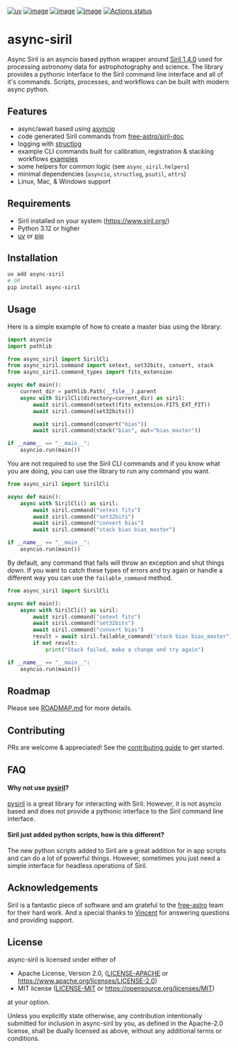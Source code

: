 [![uv](https://img.shields.io/endpoint?url=https://raw.githubusercontent.com/astral-sh/uv/main/assets/badge/v0.json)](https://github.com/astral-sh/uv)
[![image](https://img.shields.io/pypi/v/async-siril.svg)](https://pypi.python.org/pypi/async-siril)
[![image](https://img.shields.io/pypi/l/async-siril.svg)](https://pypi.python.org/pypi/async-siril)
[![image](https://img.shields.io/pypi/pyversions/async-siril.svg)](https://pypi.python.org/pypi/async-siril)
[![Actions status](https://github.com/KyleLeNeau/async-siril/actions/workflows/ci.yml/badge.svg)](https://github.com/KyleLeNeau/async-siril/actions)

# async-siril

Async Siril is an asyncio based python wrapper around [Siril 1.4.0](https://www.siril.org/) used for processing astronomy data for astrophotography and science. The library provides a pythonic interface to the Siril command line interface and all of it's commands. Scripts, processes, and workflows can be built with modern async python.

## Features

* async/await based using [asyncio](https://docs.python.org/3/library/asyncio.html)
* code generated Siril commands from [free-astro/siril-doc](https://gitlab.com/free-astro/siril-doc/)
* logging with [structlog](https://www.structlog.org/)
* example CLI commands built for calibration, registration & stacking workflows [examples](./examples)
* some helpers for common logic (see `async_siril.helpers`)
* minimal dependencies (`asyncio`, `structlog`, `psutil`, `attrs`)
* Linux, Mac, & Windows support

## Requirements

* Siril installed on your system (https://www.siril.org/)
* Python 3.12 or higher
* [uv](https://docs.astral.sh/uv/) or [pip](https://pip.pypa.io/en/stable/)

## Installation

```bash
uv add async-siril
# OR
pip install async-siril
```

## Usage

Here is a simple example of how to create a master bias using the library:

```python
import asyncio
import pathlib

from async_siril import SirilCli
from async_siril.command import setext, set32bits, convert, stack
from async_siril.command_types import fits_extension

async def main():
    current_dir = pathlib.Path(__file__).parent
    async with SirilCli(directory=current_dir) as siril:
        await siril.command(setext(fits_extension.FITS_EXT_FIT))
        await siril.command(set32bits())

        await siril.command(convert("bias"))
        await siril.command(stack("bias", out="bias_master"))

if __name__ == "__main__":
    asyncio.run(main())
```

You are not required to use the Siril CLI commands and if you know what you are doing, you can use the library to run any command you want.

```python
from async_siril import SirilCli

async def main():
    async with SirilCli() as siril:
        await siril.command("setext fits")
        await siril.command("set32bits")
        await siril.command("convert bias")
        await siril.command("stack bias bias_master")

if __name__ == "__main__":
    asyncio.run(main())
```

By default, any command that fails will throw an exception and shut things down. If you want to catch these types of errors and try again or handle a different way you can use the `failable_command` method.

```python
from async_siril import SirilCli

async def main():
    async with SirilCli() as siril:
        await siril.command("setext fits")
        await siril.command("set32bits")
        await siril.command("convert bias")
        result = await siril.failable_command("stack bias bias_master")
        if not result:
            print("Stack failed, make a change and try again")

if __name__ == "__main__":
    asyncio.run(main())
```


## Roadmap

Please see [ROADMAP.md](./ROADMAP.md) for more details.

## Contributing

PRs are welcome & appreciated! See the [contributing guide](./CONTRIBUTING.md) to get started.

## FAQ

#### Why not use [pysiril](https://gitlab.com/free-astro/pysiril)?

[pysiril](https://gitlab.com/free-astro/pysiril) is a great library for interacting with Siril. However, it is not asyncio based and does not provide a pythonic interface to the Siril command line interface.

#### Siril just added python scripts, how is this different?

The new python scripts added to Siril are a great addition for in app scripts and can do a lot of powerful things. However, sometimes you just need a simple interface for headless operations of Siril.

## Acknowledgements

Siril is a fantastic piece of software and am grateful to the [free-astro](https://gitlab.com/free-astro) team for their hard work. And a special thanks to [Vincent](https://gitlab.com/Vincent-FA) for answering questions and providing support.

## License

async-siril is licensed under either of

- Apache License, Version 2.0, ([LICENSE-APACHE](LICENSE-APACHE) or
  <https://www.apache.org/licenses/LICENSE-2.0>)
- MIT license ([LICENSE-MIT](LICENSE-MIT) or <https://opensource.org/licenses/MIT>)

at your option.

Unless you explicitly state otherwise, any contribution intentionally submitted for inclusion in async-siril by you, as defined in the Apache-2.0 license, shall be dually licensed as above, without any additional terms or conditions.
